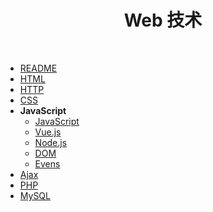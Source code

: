   <h1 align="center"><b>Web 技术</b></h1><br>

- [README](../../README.md)
- [HTML](HTML.md)
- [HTTP](HTTP.md)
- [CSS](CSS.md)
- **JavaScript**
  - [JavaScript](JavaScript/JavaScript.md)
  - [Vue.js](Vue.js/Vue.js.md)
  - [Node.js](Node.js/Node.js.md)
  - [DOM](JavaScript/DOM.md)
  - [Evens](JavaScript/Evens.md)
- [Ajax](Ajax.md)
- [PHP](PHP.md)
- [MySQL](../MySQL.md)
